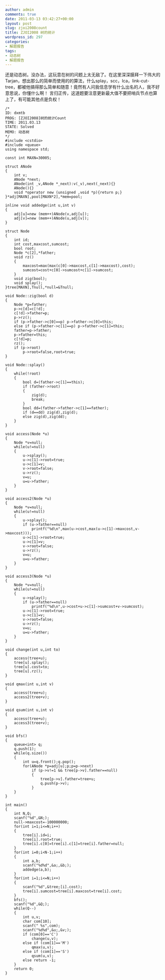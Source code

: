 ```yaml
---
author: admin
comments: true
date: 2011-03-13 03:42:27+00:00
layout: post
slug: zjoi2008count
title: ZJOI2008 树的统计
wordpress_id: 297
categories:
- 解题报告
tags:
- 动态树
- 解题报告
---
```


还是动态树。没办法，这玩意在树的问题上太无敌了。在这里深深膜拜一下伟大的Tarjan，想出那么的简单而使用的的算法，什么splay，scc，lca，link-cut-tree，都被他搞得那么简单和随意！竟然有人问我信息学有什么出名的人，我不好意思说，你懂什么啊！
言归正传，这道题要注意更新最大值不要把哨兵节点也算上了，有可能其他点是负权！

    
    
    /*
    ID: dxmtb
    PROG: [ZJOI2008]树的统计Count
    TIME: 2011.03.13
    STATE: Solved
    MEMO: 动态树
    */
    #include <cstdio>
    #include <queue>
    using namespace std;
    
    const int MAXN=30005;
    
    struct ANode
    {
    	int v;
    	ANode *next;
    	ANode(int _v,ANode *_next):v(_v),next(_next){}
    	ANode(){}
    	void *operator new (unsigned ,void *p){return p;}
    }*adj[MAXN],pool[MAXN*2],*mem=pool;
    
    inline void addedge(int u,int v)
    {
    	adj[u]=new (mem++)ANode(v,adj[u]);
    	adj[v]=new (mem++)ANode(u,adj[v]);
    }
    
    struct Node
    {
    	int id;
    	int cost,maxcost,sumcost;
    	bool root;
    	Node *c[2],*father;
    	void rz()
    	{
    		maxcost=max(max(c[0]->maxcost,c[1]->maxcost),cost);
    		sumcost=cost+c[0]->sumcost+c[1]->sumcost;
    	}
    	void zig(bool);
    	void splay();
    }tree[MAXN],Tnull,*null=&Tnull;
    
    void Node::zig(bool d)
    {
    	Node *p=father;
    	p->c[d]=c[!d];
    	c[!d]->father=p;
    	p->rz();
    	if (p->father->c[0]==p) p->father->c[0]=this;
    	else if (p->father->c[1]==p) p->father->c[1]=this;
    	father=p->father;
    	p->father=this;
    	c[!d]=p;
    	rz();
    	if (p->root)
    		p->root=false,root=true;
    }
    
    void Node::splay()
    {
    	while(!root)
    	{
    		bool d=(father->c[1]==this);
    		if (father->root)
    		{
    			zig(d);
    			break;
    		}
    		bool dd=(father->father->c[1]==father);
    		if (d==dd) zig(d),zig(d);
    		else zig(d),zig(dd);
    	}
    }
    
    void access(Node *u)
    {
    	Node *v=null;
    	while(u!=null)
    	{
    		u->splay();
    		u->c[1]->root=true;
    		u->c[1]=v;
    		v->root=false;
    		u->rz();
    		v=u;
    		u=u->father;
    	}
    }
    
    void access2(Node *u)
    {
    	Node *v=null;
    	while(u!=null)
    	{
    		u->splay();
    		if (u->father==null)
    			printf("%d\n",max(u->cost,max(u->c[1]->maxcost,v->maxcost)));
    		u->c[1]->root=true;
    		u->c[1]=v;
    		v->root=false;
    		u->rz();
    		v=u;
    		u=u->father;
    	}
    }
    
    void access3(Node *u)
    {
    	Node *v=null;
    	while(u!=null)
    	{
    		u->splay();
    		if (u->father==null)
    			printf("%d\n",u->cost+u->c[1]->sumcost+v->sumcost);
    		u->c[1]->root=true;
    		u->c[1]=v;
    		v->root=false;
    		u->rz();
    		v=u;
    		u=u->father;
    	}
    }
    
    void change(int u,int to)
    {
    	access(tree+u);
    	tree[u].splay();
    	tree[u].cost=to;
    	tree[u].rz();
    }
    
    void qmax(int u,int v)
    {
    	access(tree+u);
    	access2(tree+v);
    }
    
    void qsum(int u,int v)
    {
    	access(tree+u);
    	access3(tree+v);
    }
    
    void bfs()
    {
    	queue<int> q;
    	q.push(1);
    	while(q.size())
    	{
    		int u=q.front();q.pop();
    		for(ANode *p=adj[u];p;p=p->next)
    			if (p->v!=1 && tree[p->v].father==null)
    			{
    				tree[p->v].father=tree+u;
    				q.push(p->v);
    			}
    	}
    }
    
    int main()
    {
    	int N,Q;
    	scanf("%d",&N;);
    	null->maxcost=-100000000;
    	for(int i=1;i<=N;i++)
    	{	
    		tree[i].id=i;
    		tree[i].root=true;
    		tree[i].c[0]=tree[i].c[1]=tree[i].father=null;
    	}
    	for(int i=0;i<N-1;i++)
    	{
    		int a,b;
    		scanf("%d%d",&a;,&b;);
    		addedge(a,b);
    	}
    	for(int i=1;i<=N;i++)
    	{
    		scanf("%d",&tree;[i].cost);
    		tree[i].sumcost=tree[i].maxcost=tree[i].cost;
    	}
    	bfs();
    	scanf("%d",&Q;);
    	while(Q--)
    	{
    		int u,v;
    		char com[10];
    		scanf(" %s",com);
    		scanf("%d%d",&u;,&v;);
    		if (com[0]=='C')
    			change(u,v);
    		else if (com[1]=='M')
    			qmax(u,v);
    		else if (com[1]=='S')
    			qsum(u,v);
    		else return -1;
    	}
    	return 0;
    }
    

